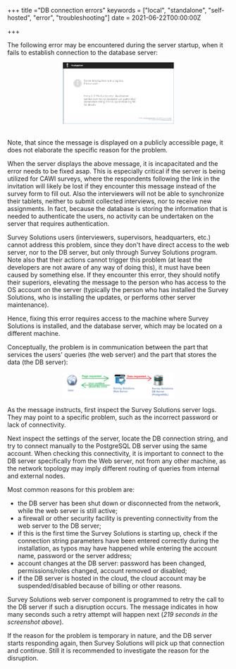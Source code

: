 +++
title ="DB connection errors"
keywords = ["local", "standalone", "self-hosted", "error", "troubleshooting"]
date = 2021-06-22T00:00:00Z


+++

The following error may be encountered during the server startup, when it fails
to establish connection to the database server:

<CENTER>
  <A href="images/db_connection_error.png">
    <IMG src="images/db_connection_error.png" width=50%>
  </A>
</CENTER>

<BR>

Note, that since the message is displayed on a publicly accessible page, it
does not elaborate the specific reason for the problem.

When the server displays the above message, it is incapacitated and the error
needs to be fixed asap. This is especially critical if the server is being
utilized for CAWI surveys, where the respondents following the link in the
invitation will likely be lost if they encounter this message instead of the
survey form to fill out. Also the interviewers will not be able to synchronize
their tablets, neither to submit collected interviews, nor to receive new
assignments. In fact, because the database is storing the information that is
needed to authenticate the users, no activity can be undertaken on the server
that requires authentication.

Survey Solutions users (interviewers, supervisors, headquarters, etc.) cannot
address this problem, since they don't have direct access to the web server,
nor to the DB server, but only through Survey Solutions program. Note also
that their actions cannot trigger this problem (at least the developers are
not aware of any way of doing this), it must have been caused by something else.
If they encounter this error, they should notify their superiors, elevating
the message to the person who has access to the OS account on the server
(typically the person who has installed the Survey Solutions, who is installing
the updates, or performs other server maintenance).

Hence, fixing this error requires access to the machine where Survey Solutions is
installed, and the database server, which may be located on a different machine.

Conceptually, the problem is in communication between the part that services
the users' queries (the web server) and the part that stores the data
(the DB server):

<CENTER>
  <A href="images/db_connectivity.png">
    <IMG src="images/db_connectivity.png" width=50%>
  </A>
</CENTER>

As the message instructs, first inspect the Survey Solutions server logs. They
may point to a specific problem, such as the incorrect password or lack of
connectivity.

Next inspect the settings of the server, locate the DB connection string, and
try to connect manually to the PostgreSQL DB server using the same account. When
checking this connectivity, it is important to connect to the DB server
specifically from the Web server, not from any other machine, as the network
topology may imply different routing of queries from internal and external
nodes.

Most common reasons for this problem are:

* the DB server has been shut down or disconnected from the network, while the
web server is still active;
* a firewall or other security facility is preventing connectivity from the
web server to the DB server;
* if this is the first time the Survey Solutions is starting up, check if the
connection string parameters have been entered correctly during the
installation, as typos may have happened while entering the account name,
password or the server address;
* account changes at the DB server: password has been changed,
permissions/roles changed, account removed or disabled;
* if the DB server is hosted in the cloud, the cloud account may be
suspended/disabled because of billing or other reasons.


Survey Solutions web server component is programmed to retry the call to the DB
server if such a disruption occurs. The message indicates in how many seconds
such a retry attempt will happen next (*219 seconds in the screenshot above*).

If the reason for the problem is temporary in nature, and the DB server starts
responding again, then Survey Solutions will pick up that connection and
continue. Still it is recommended to investigate the reason for the disruption.
